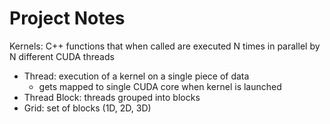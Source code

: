 # Project Notes

Kernels: C++ functions that when called are executed N times in parallel by N different CUDA threads
- Thread: execution of a kernel on a single piece of data
    - gets mapped to single CUDA core when kernel is launched
- Thread Block: threads grouped into blocks
- Grid: set of blocks (1D, 2D, 3D)
